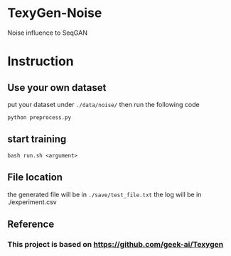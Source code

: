 # TexyGen-Noise
Noise influence to SeqGAN

# Instruction

## Use your own dataset

put your dataset under `./data/noise/`
then run the following code
```
python preprocess.py
```

## start training

```
bash run.sh <argument>

```

## File location

the generated file will be in `./save/test_file.txt`
the log will be in ./experiment.csv
## Reference
### This project is based on https://github.com/geek-ai/Texygen


